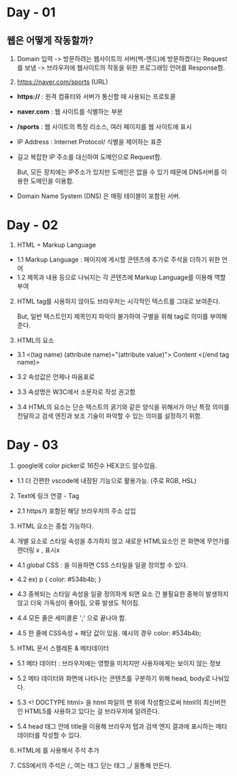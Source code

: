 # Day - 01

## 웹은 어떻게 작동할까?

1. Domain 입력 -> 방문하려는 웹사이트의 서버(백-엔드)에 방문하겠다는 Request를 보냄 -> 브라우저에 웹사이트의 작동을 위한 프로그래밍 언어를 Response함.

2. https://naver.com/sports (URL)

- **https://** : 원격 컴퓨터와 서버가 통신할 때 사용되는 프로토콜
- **naver.com** : <Domain> 웹 사이트를 식별하는 부분
- **/sports** : <Path> 웹 사이트의 특정 리소스, 여러 페이지를 웹 사이트에 표시
- IP Address : Internet Protocol/ 식별을 제어하는 표준
- 길고 복잡한 IP 주소를 대신하여 도메인으로 Request함.

  But, 모든 장치에는 IP주소가 있지만 도메인은 없을 수 있기 때문에 DNS서버를 이용한 도메인을 이용함.

- Domain Name System (DNS) 은 매핑 테이블이 포함된 서버.

# Day - 02

1. HTML = Markup Language

- 1.1 Markup Language : 페이지에 게시할 콘텐츠에 추가로 주석을 더하기 위한 언어
- 1.2 제목과 내용 등으로 나눠지는 각 콘텐츠에 Markup Language를 이용해 역할 부여

2. HTML tag를 사용하지 않아도 브라우저는 시각적인 텍스트를 그대로 보여준다.

   But, 일반 텍스트인지 제목인지 파악이 불가하여 구별을 위해 tag로 의미를 부여해준다.

3. HTML의 요소

- 3.1 <(tag name) (attribute name)="(attribute value)"> Content <(/end tag name)>

- 3.2 속성값은 언제나 따옴표로

- 3.3 속성명은 W3C에서 소문자로 작성 권고함

- 3.4 HTML의 요소는 단순 텍스트의 굵기와 같은 양식을 위해서가 아닌 특정 의미를 전달하고 검색 엔진과 보조 기술이 파악할 수 있는 의미를 설정하기 위함.

# Day - 03

1. google에 color picker로 16진수 HEX코드 알수있음.

- 1.1 더 간편한 vscode에 내장된 기능으로 활용가능. (주로 RGB, HSL)

2. Text에 링크 연결 - <a> Tag

- 2.1 https가 포함된 해당 브라우저의 주소 삽입

3. HTML 요소는 중첩 가능하다.

4. 개별 요소로 스타일 속성을 추가하지 않고 새로운 HTML요소인 <style></style>은 화면에 무언가를 렌더링 x , 표시x

- 4.1 global CSS : <style></style>을 이용하면 CSS 스타일을 일괄 정의할 수 있다.

- 4.2 ex) p {
  color: #534b4b;
  }

- 4.3 중복되는 스타일 속성을 일괄 정의하게 되면 요소 간 불필요한 중복이 발생하지 않고 더욱 가독성이 좋아짐, 오류 발생도 적어짐.

- 4.4 모든 줄은 세미콜론 ';' 으로 끝나야 함.

- 4.5 한 줄에 CSS속성 + 해당 값이 있음. 예시의 경우 color: #534b4b;

5. HTML 문서 스켈레톤 & 메타데이터

- 5.1 메타 데이터 : 브라우저에는 영향을 미치지만 사용자에게는 보이지 않는 정보

- 5.2 메타 데이터와 화면에 나타나는 콘텐츠를 구분하기 위해 head, body로 나눠있다.

- 5.3 <! DOCTYPE html> 을 html 파일의 맨 위에 작성함으로써 html의 최신버전인 HTML5를 사용하고 있다는 걸 브라우저에 알려준다.

- 5.4 head 태그 안에 title을 이용해 브라우저 탭과 검색 엔지 결과에 표시하는 메타 데이터를 작성할 수 있다.

6. HTML에 <!-- 여는 태그와 닫는 태그 --> 를 사용해서 주석 추가

7. CSS에서의 주석은 /_ 여는 태그 닫는 태그 _/ 을통해 만든다.
